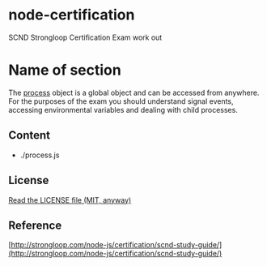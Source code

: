 node-certification
==================

SCND Strongloop Certification Exam work out

# Name of section

The [process](https://nodejs.org/docs/latest-v0.12.x/api/process.html) object is a global object and can be accessed from anywhere.
For the purposes of the exam you should understand signal events, accessing environmental variables and dealing with child processes.

## Content

* ./process.js

## License
[Read the LICENSE file (MIT, anyway)](../../LICENSE)

## Reference
[http://strongloop.com/node-js/certification/scnd-study-guide/](http://strongloop.com/node-js/certification/scnd-study-guide/)
